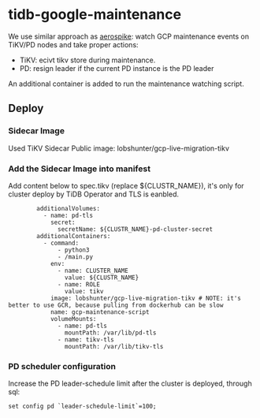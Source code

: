 # tidb-google-maintenance
We use similar approach as [aerospike](https://github.com/aerospike/aerospike-google-maintenance/blob/master/README.md): watch GCP maintenance events on TiKV/PD nodes and take proper actions:
- TiKV: ecivt tikv store during maintenance.
- PD: resign leader if the current PD instance is the PD leader

 An additional container is added to run the maintenance watching script.

## Deploy
### Sidecar Image
Used TiKV Sidecar Public image: lobshunter/gcp-live-migration-tikv 

### Add the Sidecar Image into manifest
Add content below to spec.tikv (replace ${CLUSTR_NAME}), it's only for cluster deploy by TiDB Operator and TLS is eanbled.
```
        additionalVolumes:
          - name: pd-tls
            secret:
              secretName: ${CLUSTR_NAME}-pd-cluster-secret
        additionalContainers:
          - command:
              - python3
              - /main.py
            env:
              - name: CLUSTER_NAME
                value: ${CLUSTR_NAME}
              - name: ROLE
                value: tikv
            image: lobshunter/gcp-live-migration-tikv # NOTE: it's better to use GCR, because pulling from dockerhub can be slow
            name: gcp-maintenance-script
            volumeMounts:
              - name: pd-tls
                mountPath: /var/lib/pd-tls
              - name: tikv-tls
                mountPath: /var/lib/tikv-tls
```
### PD scheduler configuration
Increase the PD leader-schedule limit after the cluster is deployed, through sql:
```
set config pd `leader-schedule-limit`=100;
```